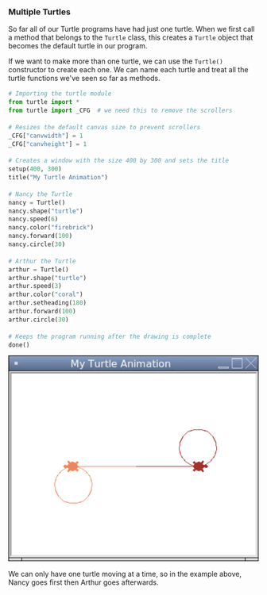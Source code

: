 ### Multiple Turtles

So far all of our Turtle programs have had just one turtle. When we first call a method that belongs to the `Turtle` class, this creates a `Turtle` object that becomes the default turtle in our program.

If we want to make more than one turtle, we can use the `Turtle()` constructor to create each one. We can name each turtle and treat all the turtle functions we've seen so far as methods.

```python
# Importing the turtle module
from turtle import *
from turtle import _CFG  # we need this to remove the scrollers

# Resizes the default canvas size to prevent scrollers
_CFG["canvwidth"] = 1 
_CFG["canvheight"] = 1

# Creates a window with the size 400 by 300 and sets the title
setup(400, 300)
title("My Turtle Animation")

# Nancy the Turtle
nancy = Turtle()
nancy.shape("turtle")
nancy.speed(6)
nancy.color("firebrick")
nancy.forward(100)
nancy.circle(30)

# Arthur the Turtle
arthur = Turtle()
arthur.shape("turtle")
arthur.speed(3)
arthur.color("coral")
arthur.setheading(180)
arthur.forward(100)
arthur.circle(30)

# Keeps the program running after the drawing is complete
done()
```

![](../Images/Turtle_Multiple_Turtles.png)

We can only have one turtle moving at a time, so in the example above, Nancy goes first then Arthur goes afterwards.
